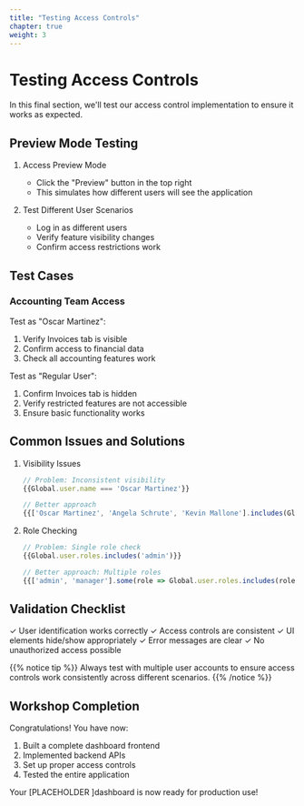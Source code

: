 ```yaml
---
title: "Testing Access Controls"
chapter: true
weight: 3
---
```


# Testing Access Controls

In this final section, we'll test our access control implementation to ensure it works as expected.

## Preview Mode Testing

1. Access Preview Mode
   - Click the "Preview" button in the top right
   - This simulates how different users will see the application

2. Test Different User Scenarios
   - Log in as different users
   - Verify feature visibility changes
   - Confirm access restrictions work

## Test Cases

### Accounting Team Access

Test as "Oscar Martinez":
1. Verify Invoices tab is visible
2. Confirm access to financial data
3. Check all accounting features work

Test as "Regular User":
1. Confirm Invoices tab is hidden
2. Verify restricted features are not accessible
3. Ensure basic functionality works

## Common Issues and Solutions

1. Visibility Issues
   ```javascript
   // Problem: Inconsistent visibility
   {{Global.user.name === 'Oscar Martinez'}}

   // Better approach
   {{['Oscar Martinez', 'Angela Schrute', 'Kevin Mallone'].includes(Global.user.name)}}
   ```

2. Role Checking
   ```javascript
   // Problem: Single role check
   {{Global.user.roles.includes('admin')}}

   // Better approach: Multiple roles
   {{['admin', 'manager'].some(role => Global.user.roles.includes(role))}}
   ```

## Validation Checklist

✓ User identification works correctly
✓ Access controls are consistent
✓ UI elements hide/show appropriately
✓ Error messages are clear
✓ No unauthorized access possible

{{% notice tip %}}
Always test with multiple user accounts to ensure access controls work consistently across different scenarios.
{{% /notice %}}

## Workshop Completion

Congratulations! You have now:
1. Built a complete dashboard frontend
2. Implemented backend APIs
3. Set up proper access controls
4. Tested the entire application

Your [PLACEHOLDER ]dashboard is now ready for production use!
